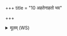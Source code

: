 +++
title = "10 अहतेनाहतो भव"

+++
<details><summary>मूलम् (WS)</summary>

अहतेनाहतो भव स्थिर स्थिरेण सं भव ।  
प्र मृणीहि दुरस्यतः सहस्व पृतनायतः ॥ १० ॥
</details>